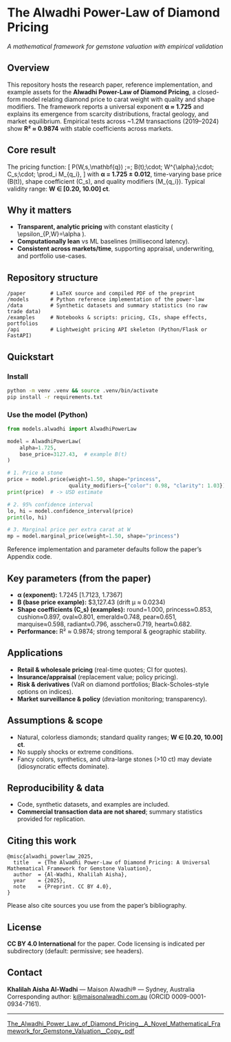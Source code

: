 
# The Alwadhi Power-Law of Diamond Pricing

*A mathematical framework for gemstone valuation with empirical validation*

## Overview

This repository hosts the research paper, reference implementation, and example assets for the **Alwadhi Power-Law of Diamond Pricing**, a closed-form model relating diamond price to carat weight with quality and shape modifiers. The framework reports a universal exponent **α ≈ 1.725** and explains its emergence from scarcity distributions, fractal geology, and market equilibrium. Empirical tests across ~1.2M transactions (2019–2024) show **R² ≈ 0.9874** with stable coefficients across markets. 

## Core result

The pricing function:
[
P(W,s,\mathbf{q}) ;=; B(t);\cdot; W^{\alpha};\cdot; C_s;\cdot; \prod_i M_{q_i},
]
with **α = 1.725 ± 0.012**, time-varying base price (B(t)), shape coefficient (C_s), and quality modifiers (M_{q_i}). Typical validity range: **W ∈ [0.20, 10.00] ct**. 

## Why it matters

* **Transparent, analytic pricing** with constant elasticity ( \epsilon_{P,W}=\alpha ).
* **Computationally lean** vs ML baselines (millisecond latency).
* **Consistent across markets/time**, supporting appraisal, underwriting, and portfolio use-cases. 

## Repository structure

```
/paper        # LaTeX source and compiled PDF of the preprint
/models       # Python reference implementation of the power-law
/data         # Synthetic datasets and summary statistics (no raw trade data)
/examples     # Notebooks & scripts: pricing, CIs, shape effects, portfolios
/api          # Lightweight pricing API skeleton (Python/Flask or FastAPI)
```

## Quickstart

### Install

```bash
python -m venv .venv && source .venv/bin/activate
pip install -r requirements.txt
```

### Use the model (Python)

```python
from models.alwadhi import AlwadhiPowerLaw

model = AlwadhiPowerLaw(
    alpha=1.725,
    base_price=3127.43,  # example B(t)
)

# 1. Price a stone
price = model.price(weight=1.50, shape="princess",
                    quality_modifiers={"color": 0.98, "clarity": 1.03})
print(price)  # -> USD estimate

# 2. 95% confidence interval
lo, hi = model.confidence_interval(price)
print(lo, hi)

# 3. Marginal price per extra carat at W
mp = model.marginal_price(weight=1.50, shape="princess")
```

Reference implementation and parameter defaults follow the paper’s Appendix code. 

## Key parameters (from the paper)

* **α (exponent):** 1.7245 [1.7123, 1.7367]
* **B (base price example):** $3,127.43 (drift µ ≈ 0.0234)
* **Shape coefficients (C_s) (examples):** round=1.000, princess≈0.853, cushion≈0.897, oval≈0.801, emerald≈0.748, pear≈0.651, marquise≈0.598, radiant≈0.796, asscher≈0.719, heart≈0.682.
* **Performance:** R² ≈ 0.9874; strong temporal & geographic stability. 

## Applications

* **Retail & wholesale pricing** (real-time quotes; CI for quotes).
* **Insurance/appraisal** (replacement value; policy pricing).
* **Risk & derivatives** (VaR on diamond portfolios; Black-Scholes-style options on indices).
* **Market surveillance & policy** (deviation monitoring; transparency). 

## Assumptions & scope

* Natural, colorless diamonds; standard quality ranges; **W ∈ [0.20, 10.00] ct**.
* No supply shocks or extreme conditions.
* Fancy colors, synthetics, and ultra-large stones (>10 ct) may deviate (idiosyncratic effects dominate). 

## Reproducibility & data

* Code, synthetic datasets, and examples are included.
* **Commercial transaction data are not shared**; summary statistics provided for replication. 

## Citing this work

```
@misc{alwadhi_powerlaw_2025,
  title   = {The Alwadhi Power-Law of Diamond Pricing: A Universal Mathematical Framework for Gemstone Valuation},
  author  = {Al-Wadhi, Khalilah Aisha},
  year    = {2025},
  note    = {Preprint. CC BY 4.0},
}
```

Please also cite sources you use from the paper’s bibliography. 

## License

**CC BY 4.0 International** for the paper. Code licensing is indicated per subdirectory (default: permissive; see headers). 

## Contact

**Khalilah Aisha Al-Wadhi** — Maison Alwadhi® — Sydney, Australia
Corresponding author: [k@maisonalwadhi.com.au](mailto:k@maisonalwadhi.com.au) (ORCID 0009-0001-0934-7161). 

---

[The_Alwadhi_Power_Law_of_Diamond_Pricing__A_Novel_Mathematical_Framework_for_Gemstone_Valuation__Copy_.pdf](https://github.com/user-attachments/files/23099989/The_Alwadhi_Power_Law_of_Diamond_Pricing__A_Novel_Mathematical_Framework_for_Gemstone_Valuation__Copy_.pdf)

